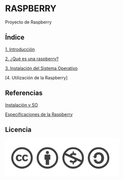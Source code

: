# RASPBERRY
Proyecto de Raspberry

## Índice

[1. Introducción](https://github.com/SeleneBP/Raspberry/blob/main/introduccion.md)

[2. ¿Qué es una raspberry?](https://github.com/SeleneBP/Raspberry/blob/main/raspberry.md)

[3. Instalación del Sistema Operativo](https://github.com/SeleneBP/Raspberry/blob/main/instalacion.md)

[4. Utilización de la Raspberry]

## Referencias

[Instalación y SO](https://eloutput.com/productos/domotica/instalar-so-raspberry-pi-herramientas/)

[Especificaciones de la Raspberry](https://www.xataka.com/ordenadores/raspberry-pi-4-analisis-caracteristicas-precio-especificaciones)

## Licencia

![Licencia](https://github.com/SeleneBP/Raspberry/blob/main/imagenes/licencia.png)

